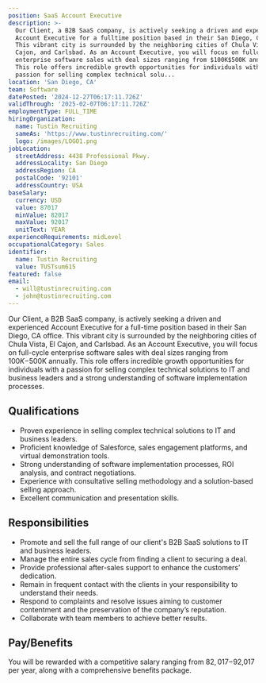 ```yaml
---
position: SaaS Account Executive
description: >-
  Our Client, a B2B SaaS company, is actively seeking a driven and experienced
  Account Executive for a fulltime position based in their San Diego, CA office.
  This vibrant city is surrounded by the neighboring cities of Chula Vista, El
  Cajon, and Carlsbad. As an Account Executive, you will focus on fullcycle
  enterprise software sales with deal sizes ranging from $100K$500K annually.
  This role offers incredible growth opportunities for individuals with a
  passion for selling complex technical solu...
location: 'San Diego, CA'
team: Software
datePosted: '2024-12-27T06:17:11.726Z'
validThrough: '2025-02-07T06:17:11.726Z'
employmentType: FULL_TIME
hiringOrganization:
  name: Tustin Recruiting
  sameAs: 'https://www.tustinrecruiting.com/'
  logo: /images/LOGO1.png
jobLocation:
  streetAddress: 4438 Professional Pkwy.
  addressLocality: San Diego
  addressRegion: CA
  postalCode: '92101'
  addressCountry: USA
baseSalary:
  currency: USD
  value: 87017
  minValue: 82017
  maxValue: 92017
  unitText: YEAR
experienceRequirements: midLevel
occupationalCategory: Sales
identifier:
  name: Tustin Recruiting
  value: TUSTsum615
featured: false
email:
  - will@tustinrecruiting.com
  - john@tustinrecruiting.com
---
```




Our Client, a B2B SaaS company, is actively seeking a driven and experienced Account Executive for a full-time position based in their San Diego, CA office. This vibrant city is surrounded by the neighboring cities of Chula Vista, El Cajon, and Carlsbad. As an Account Executive, you will focus on full-cycle enterprise software sales with deal sizes ranging from $100K-$500K annually. This role offers incredible growth opportunities for individuals with a passion for selling complex technical solutions to IT and business leaders and a strong understanding of software implementation processes.

## Qualifications
- Proven experience in selling complex technical solutions to IT and business leaders.
- Proficient knowledge of Salesforce, sales engagement platforms, and virtual demonstration tools.
- Strong understanding of software implementation processes, ROI analysis, and contract negotiations.
- Experience with consultative selling methodology and a solution-based selling approach.
- Excellent communication and presentation skills.

## Responsibilities
- Promote and sell the full range of our client's B2B SaaS solutions to IT and business leaders.
- Manage the entire sales cycle from finding a client to securing a deal.
- Provide professional after-sales support to enhance the customers’ dedication.
- Remain in frequent contact with the clients in your responsibility to understand their needs.
- Respond to complaints and resolve issues aiming to customer contentment and the preservation of the company’s reputation.
- Collaborate with team members to achieve better results.

## Pay/Benefits
You will be rewarded with a competitive salary ranging from $82,017-$92,017 per year, along with a comprehensive benefits package.
